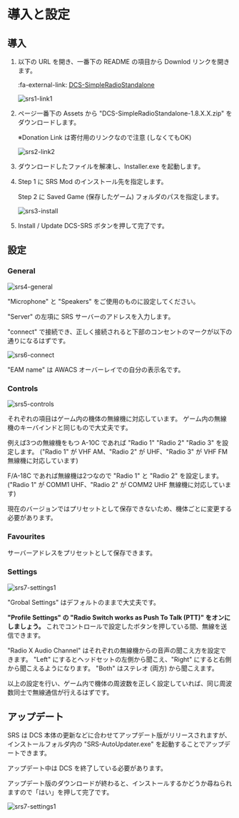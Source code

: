 # 導入と設定

## 導入

1. 以下の URL を開き、一番下の README の項目から Downlod リンクを開きます。

    :fa-external-link: [DCS-SimpleRadioStandalone](https://github.com/ciribob/DCS-SimpleRadioStandalone)

    ![srs1-link1](images/srs1-link1.png)

2. ページ一番下の Assets から "DCS-SimpleRadioStandalone-1.8.X.X.zip" をダウンロードします。

    ※Donation Link は寄付用のリンクなので注意 (しなくてもOK)

    ![srs2-link2](images/srs2-link2.png)

3. ダウンロードしたファイルを解凍し、Installer.exe を起動します。
4. Step 1 に SRS Mod のインストール先を指定します。

    Step 2 に Saved Game (保存したゲーム) フォルダのパスを指定します。

    ![srs3-install](images/srs3-install.png)

5. Install / Update DCS-SRS ボタンを押して完了です。

## 設定

### General

![srs4-general](images/srs4-general.png)

"Microphone" と "Speakers" をご使用のものに設定してください。

"Server" の左項に SRS サーバーのアドレスを入力します。

"connect" で接続でき、正しく接続されると下部のコンセントのマークが以下の通りになるはずです。

![srs6-connect](images/srs6-connect.png)

"EAM name" は AWACS オーバーレイでの自分の表示名です。

### Controls

![srs5-controls](images/srs5-controls.png)

それぞれの項目はゲーム内の機体の無線機に対応しています。
ゲーム内の無線機のキーバインドと同じもので大丈夫です。

例えば3つの無線機をもつ A-10C であれば "Radio 1" "Radio 2" "Radio 3" を設定します。
("Radio 1" が VHF AM、"Radio 2" が UHF、"Radio 3" が VHF FM 無線機に対応しています)

F/A-18C であれば無線機は2つなので "Radio 1" と "Radio 2" を設定します。
("Radio 1" が COMM1 UHF、"Radio 2" が COMM2 UHF 無線機に対応しています)

現在のバージョンではプリセットとして保存できないため、機体ごとに変更する必要があります。

### Favourites

サーバーアドレスをプリセットとして保存できます。

### Settings

![srs7-settings1](images/srs7-settings1.png)

"Grobal Settings" はデフォルトのままで大丈夫です。

**"Profile Settings" の "Radio Switch works as Push To Talk (PTT)" をオンにしましょう。**
これでコントロールで設定したボタンを押している間、無線を送信できます。

"Radio X Audio Channel" はそれぞれの無線機からの音声の聞こえ方を設定できます。
"Left" にするとヘッドセットの左側から聞こえ、"Right" にすると右側から聞こえるようになります。
"Both" はステレオ (両方) から聞こえます。

以上の設定を行い、ゲーム内で機体の周波数を正しく設定していれば、同じ周波数同士で無線通信が行えるはずです。

## アップデート

SRS は DCS 本体の更新などに合わせてアップデート版がリリースされますが、インストールフォルダ内の "SRS-AutoUpdater.exe" を起動することでアップデートできます。

アップデート中は DCS を終了している必要があります。

アップデート版のダウンロードが終わると、インストールするかどうか尋ねられますので「はい」を押して完了です。

![srs7-settings1](images/srs8-update.png)
